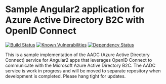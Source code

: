 # Sample Angular2 application for Azure Active Directory B2C with OpenID Connect

[![Build Status](https://travis-ci.org/SMK1085/angular-aadcb2c-sample.svg?branch=master)](https://travis-ci.org/SMK1085/angular-aadcb2c-sample) [![Known Vulnerabilities](https://snyk.io/test/github/smk1085/angular-aadcb2c-sample/7c05d7301418595ed2f7bc0630e64ebc7391325b/badge.svg)](https://snyk.io/test/github/smk1085/angular-aadcb2c-sample/7c05d7301418595ed2f7bc0630e64ebc7391325b) [![Dependency Status](https://img.shields.io/david/SMK1085/angular-aadcb2c-sample.svg?style=flat-square)](https://david-dm.org/SMK1085/angular-aadcb2c-sample)

This is a sample implementation of the AADC (Azure Active Directory Connect) service for Angular2 apps that leverages OpenID Connect to communicate with the Microsoft Azure Active Directory B2C.
The AADC service is work in progress and will be moved to separate repository when development is completed. Please hang tight for updates. 
